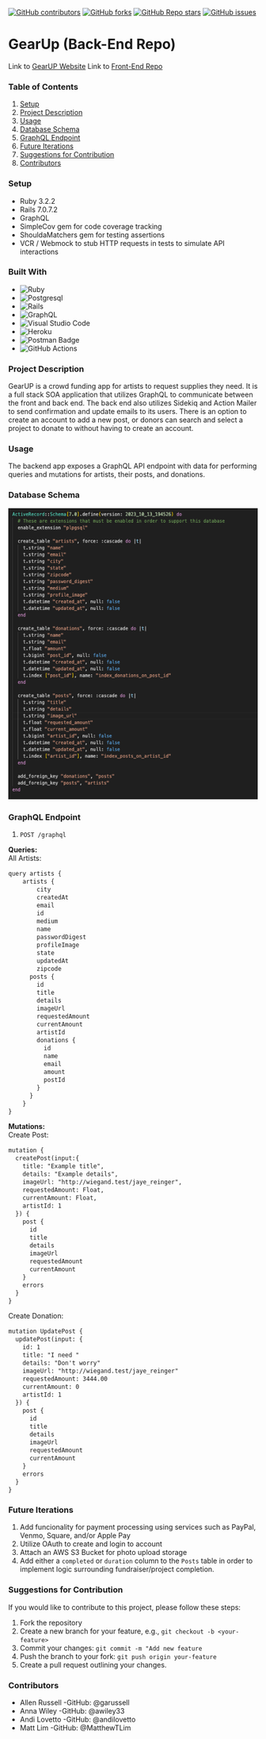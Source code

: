 [![GitHub contributors](https://img.shields.io/github/contributors/gearup-2305/gearUp-BE)](https://github.com/gearup-2305/gearUp-BE/graphs/contributors)
[![GitHub forks](https://img.shields.io/github/forks/gearup-2305/gearUp-BE)](https://github.com/gearup-2305/gearUp-BE/forks)
[![GitHub Repo stars](https://img.shields.io/github/stars/gearup-2305/gearUp-BE)](https://github.com/gearup-2305/gearUp-BE/stargazers)
[![GitHub issues](https://img.shields.io/github/issues/gearup-2305/gearUp-BE)](https://github.com/gearup-2305/gearUp-BE/issues)

# GearUp (Back-End Repo)

Link to [GearUP Website]()
Link to [Front-End Repo]()

### Table of Contents
1. [Setup](#setup)
2. [Project Description](#project-description)
3. [Usage](#usage)
4. [Database Schema](#database-schema)
5. [GraphQL Endpoint](#graphql-endpoint)
6. [Future Iterations](#future-iterations)
7. [Suggestions for Contribution](#suggestions-for-contribution)
8. [Contributors](#contributors)

### Setup
- Ruby 3.2.2
- Rails 7.0.7.2
- GraphQL
- SimpleCov gem for code coverage tracking
- ShouldaMatchers gem for testing assertions
- VCR / Webmock to stub HTTP requests in tests to simulate API interactions

### Built With
* ![Ruby](https://img.shields.io/badge/ruby-%23CC342D.svg?style=for-the-badge&logo=ruby&logoColor=white)
* ![Postgresql](https://img.shields.io/badge/PostgreSQL-316192?style=for-the-badge&logo=postgresql&logoColor=white)
* ![Rails](https://img.shields.io/badge/rails-%23CC0000.svg?style=for-the-badge&logo=ruby-on-rails&logoColor=white)
* ![GraphQL](https://img.shields.io/badge/-GraphQL-E10098?style=for-the-badge&logo=graphql&logoColor=white)
* ![Visual Studio Code](https://img.shields.io/badge/Visual%20Studio%20Code-0078d7.svg?style=for-the-badge&logo=visual-studio-code&logoColor=white)
* ![Heroku](https://img.shields.io/badge/heroku-%23430098.svg?style=for-the-badge&logo=heroku&logoColor=white)
* ![Postman Badge](https://img.shields.io/badge/Postman-FF6C37?logo=postman&logoColor=fff&style=for-the-badge)
* ![GitHub Actions](https://img.shields.io/badge/github%20actions-%232671E5.svg?style=for-the-badge&logo=githubactions&logoColor=white)

### Project Description
GearUP is a crowd funding app for artists to request supplies they need.  It is a full stack SOA application that utilizes GraphQL to communicate between the front and back end. The back end also utilizes Sidekiq and Action Mailer to send confirmation and update emails to its users. There is an option to create an account to add a new post, or donors can search and select a project to donate to without having to create an account.

### Usage
The backend app exposes a GraphQL API endpoint with data for performing queries and mutations for artists, their posts, and donations.  

### Database Schema
![](2023-10-16-08-29-22.png)

### GraphQL Endpoint

1. `POST /graphql`

**Queries:**<br>
All Artists:
```
query artists {
    artists {
        city
        createdAt
        email
        id
        medium
        name
        passwordDigest
        profileImage
        state
        updatedAt
        zipcode
      posts {
        id
        title
        details
        imageUrl
        requestedAmount
        currentAmount
        artistId
        donations {
          id
          name
          email
          amount
          postId
        }
      }
    }
}
```

**Mutations:**<br>
Create Post:
```
mutation {
  createPost(input:{
    title: "Example title",
    details: "Example details",
    imageUrl: "http://wiegand.test/jaye_reinger",
    requestedAmount: Float,
    currentAmount: Float,
    artistId: 1
  }) {
    post {
      id
      title
      details
      imageUrl
      requestedAmount
      currentAmount
    }
    errors
  }
}
```

Create Donation:
```
mutation UpdatePost {
  updatePost(input: {
    id: 1
    title: "I need "
    details: "Don't worry"
    imageUrl: "http://wiegand.test/jaye_reinger"
    requestedAmount: 3444.00
    currentAmount: 0
    artistId: 1
  }) {
    post {
      id
      title
      details
      imageUrl
      requestedAmount
      currentAmount
    }
    errors
  }
}
```

### Future Iterations
1. Add funcionality for payment processing using services such as PayPal, Venmo, Square, and/or Apple Pay
2. Utilize OAuth to create and login to account
3. Attach an AWS S3 Bucket for photo upload storage
4. Add either a `completed` or `duration` column to the `Posts` table in order to implement logic surrounding fundraiser/project completion.

### Suggestions for Contribution
If you would like to contribute to this project, please follow these steps:
1. Fork the repository
2. Create a new branch for your feature, e.g., `git checkout -b <your-feature>`
3. Commit your changes: `git commit -m "Add new feature`
4. Push the branch to your fork: `git push origin your-feature`
5. Create a pull request outlining your changes.

### Contributors 
- Allen Russell -GitHub: @garussell
- Anna Wiley -GitHub: @awiley33
- Andi Lovetto -GitHub: @andilovetto
- Matt Lim -GitHub: @MatthewTLim
